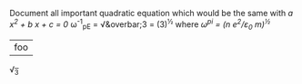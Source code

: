 Document all important quadratic equation 
which would be the same with *a x<sup>2</sup> + b x + c = 0* 
&omega;<sup>-1</sup><sub>pE</sub> = &radic;&overbar;3 = (3)<sup>&frac12;</sup>
where *&omega;<sup>pi</sup> = (n e<sup>2</sup>/&epsilon;<sub>0</sub> m)<sup>&frac12;*
<table><tr><td>
foo
</td></tr></table>
  
&radic;<span style="text-decoration: overline"><sub>3</sub></span>

